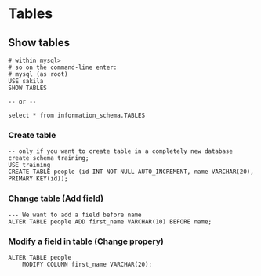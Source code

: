 # Tables 

## Show tables 

```
# within mysql>
# so on the command-line enter:
# mysql (as root) 
USE sakila 
SHOW TABLES 

-- or --

select * from information_schema.TABLES 
```

### Create table 

```
-- only if you want to create table in a completely new database 
create schema training; 
USE training
CREATE TABLE people (id INT NOT NULL AUTO_INCREMENT, name VARCHAR(20), PRIMARY KEY(id)); 
```

### Change table (Add field)  

```
--- We want to add a field before name 
ALTER TABLE people ADD first_name VARCHAR(10) BEFORE name;
```

### Modify a field in table (Change propery) 

```
ALTER TABLE people
	MODIFY COLUMN first_name VARCHAR(20);
```
